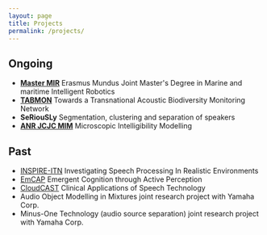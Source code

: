 ```yaml
---
layout: page
title: Projects
permalink: /projects/
---
```


## Ongoing
 - [**Master MIR**](https://www.master-mir.eu/) Erasmus Mundus Joint Master's Degree in Marine and maritime Intelligent Robotics
 - [**TABMON**](https://www.nina.no/english/TABMON) Towards a Transnational Acoustic Biodiversity Monitoring Network
 - **SeRiouSLy** Segmentation, clustering and separation of speakers
 - [**ANR JCJC MIM**](https://mim.lis-lab.fr/) Microscopic Intelligibility Modelling


## Past
 - [INSPIRE-ITN](http://www.inspire-itn.eu/) Investigating Speech Processing In Realistic Environments
 - [EmCAP](http://emcap.iua.upf.edu/) Emergent Cognition through Active Perception
 - [CloudCAST](http://cloudcast.rcweb.dcs.shef.ac.uk/) Clinical Applications of Speech Technology
 - Audio Object Modelling in Mixtures joint research project with Yamaha Corp.
 - Minus-One Technology (audio source separation) joint research project with Yamaha Corp.

